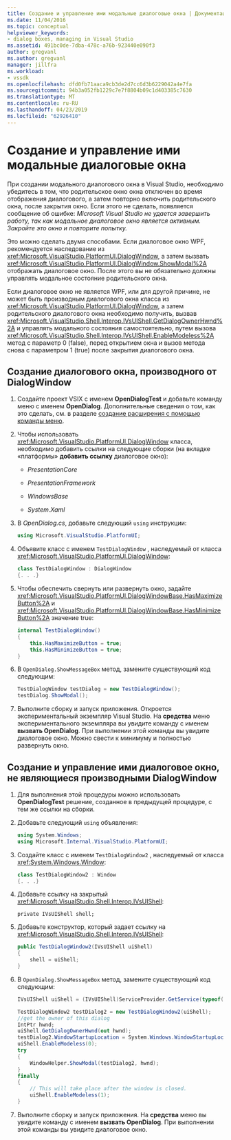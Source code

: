 ```yaml
---
title: Создание и управление ими модальные диалоговые окна | Документация Майкрософт
ms.date: 11/04/2016
ms.topic: conceptual
helpviewer_keywords:
- dialog boxes, managing in Visual Studio
ms.assetid: 491bc0de-7dba-478c-a76b-923440e090f3
author: gregvanl
ms.author: gregvanl
manager: jillfra
ms.workload:
- vssdk
ms.openlocfilehash: dfd0fb71aaca9cb3de2d7cc6d3b6229042a4e7fa
ms.sourcegitcommit: 94b3a052fb1229c7e7f8804b09c1d403385c7630
ms.translationtype: MT
ms.contentlocale: ru-RU
ms.lasthandoff: 04/23/2019
ms.locfileid: "62926410"
---
```

# <a name="create-and-manage-modal-dialog-boxes"></a>Создание и управление ими модальные диалоговые окна
При создании модального диалогового окна в Visual Studio, необходимо убедитесь в том, что родительское окно окна отключен во время отображения диалогового, а затем повторно включить родительского окна, после закрытия окно. Если этого не сделать, появляется сообщение об ошибке: *Microsoft Visual Studio не удается завершить работу, так как модальное диалоговое окно является активным. Закройте это окно и повторите попытку.*

Это можно сделать двумя способами. Если диалоговое окно WPF, рекомендуется наследование из <xref:Microsoft.VisualStudio.PlatformUI.DialogWindow>, а затем вызвать <xref:Microsoft.VisualStudio.PlatformUI.DialogWindow.ShowModal%2A> отображать диалоговое окно. После этого вы не обязательно должны управлять модальное состояние родительского окна.

Если диалоговое окно не является WPF, или для другой причине, не может быть производным диалогового окна класса из <xref:Microsoft.VisualStudio.PlatformUI.DialogWindow>, а затем родительского диалогового окна необходимо получить, вызвав <xref:Microsoft.VisualStudio.Shell.Interop.IVsUIShell.GetDialogOwnerHwnd%2A> и управлять модального состояния самостоятельно, путем вызова <xref:Microsoft.VisualStudio.Shell.Interop.IVsUIShell.EnableModeless%2A> метод с параметр 0 (false), перед открытием окна и вызов метода снова с параметром 1 (true) после закрытия диалогового окна.

## <a name="create-a-dialog-box-derived-from-dialogwindow"></a>Создание диалогового окна, производного от DialogWindow

1. Создайте проект VSIX с именем **OpenDialogTest** и добавьте команду меню с именем **OpenDialog**. Дополнительные сведения о том, как это сделать, см. в разделе [создание расширения с помощью команды меню](../extensibility/creating-an-extension-with-a-menu-command.md).

2. Чтобы использовать <xref:Microsoft.VisualStudio.PlatformUI.DialogWindow> класса, необходимо добавить ссылки на следующие сборки (на вкладке «платформы» **добавить ссылку** диалоговое окно):

    - *PresentationCore*

    - *PresentationFramework*

    - *WindowsBase*

    - *System.Xaml*

3. В *OpenDialog.cs*, добавьте следующий `using` инструкции:

    ```csharp
    using Microsoft.VisualStudio.PlatformUI;
    ```

4. Объявите класс с именем `TestDialogWindow` , наследуемый от класса <xref:Microsoft.VisualStudio.PlatformUI.DialogWindow>:

    ```csharp
    class TestDialogWindow : DialogWindow
    {. . .}
    ```

5. Чтобы обеспечить свернуть или развернуть окно, задайте <xref:Microsoft.VisualStudio.PlatformUI.DialogWindowBase.HasMaximizeButton%2A> и <xref:Microsoft.VisualStudio.PlatformUI.DialogWindowBase.HasMinimizeButton%2A> значение true:

    ```csharp
    internal TestDialogWindow()
    {
        this.HasMaximizeButton = true;
        this.HasMinimizeButton = true;
    }
    ```

6. В `OpenDialog.ShowMessageBox` метод, замените существующий код следующим:

    ```csharp
    TestDialogWindow testDialog = new TestDialogWindow();
    testDialog.ShowModal();
    ```

7. Выполните сборку и запуск приложения. Откроется экспериментальный экземпляр Visual Studio. На **средства** меню экспериментального экземпляра вы увидите команду с именем **вызвать OpenDialog**. При выполнении этой команды вы увидите диалоговое окно. Можно свести к минимуму и полностью развернуть окно.

## <a name="create-and-manage-a-dialog-box-not-derived-from-dialogwindow"></a>Создание и управление ими диалоговое окно, не являющиеся производными DialogWindow

1. Для выполнения этой процедуры можно использовать **OpenDialogTest** решение, созданное в предыдущей процедуре, с тем же ссылки на сборки.

2. Добавьте следующий `using` объявления:

    ```csharp
    using System.Windows;
    using Microsoft.Internal.VisualStudio.PlatformUI;
    ```

3. Создайте класс с именем `TestDialogWindow2` , наследуемый от класса <xref:System.Windows.Window>:

    ```csharp
    class TestDialogWindow2 : Window
    {. . .}
    ```

4. Добавьте ссылку на закрытый <xref:Microsoft.VisualStudio.Shell.Interop.IVsUIShell>:

    ```
    private IVsUIShell shell;
    ```

5. Добавьте конструктор, который задает ссылку на <xref:Microsoft.VisualStudio.Shell.Interop.IVsUIShell>:

    ```csharp
    public TestDialogWindow2(IVsUIShell uiShell)
    {
        shell = uiShell;
    }
    ```

6. В `OpenDialog.ShowMessageBox` метод, замените существующий код следующим:

    ```csharp
    IVsUIShell uiShell = (IVsUIShell)ServiceProvider.GetService(typeof(SVsUIShell));

    TestDialogWindow2 testDialog2 = new TestDialogWindow2(uiShell);
    //get the owner of this dialog
    IntPtr hwnd;
    uiShell.GetDialogOwnerHwnd(out hwnd);
    testDialog2.WindowStartupLocation = System.Windows.WindowStartupLocation.CenterOwner;
    uiShell.EnableModeless(0);
    try
    {
        WindowHelper.ShowModal(testDialog2, hwnd);
    }
    finally
    {
        // This will take place after the window is closed.
        uiShell.EnableModeless(1);
    }
    ```

7. Выполните сборку и запуск приложения. На **средства** меню вы увидите команду с именем **вызвать OpenDialog**. При выполнении этой команды вы увидите диалоговое окно.
